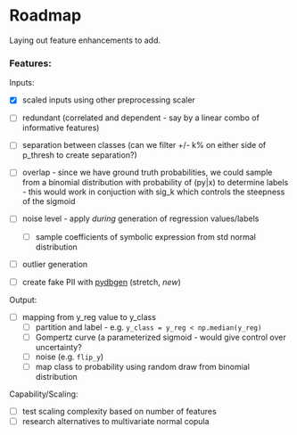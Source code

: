 # Roadmap
Laying out feature enhancements to add.

### Features:
Inputs:
- [x] scaled inputs using other preprocessing scaler
- [ ] redundant (correlated and dependent - say by a linear combo of informative features)

- [ ] separation between classes (can we filter +/- k% on either side of p_thresh to create separation?)
- [ ] overlap - since we have ground truth probabilities, we could sample from a binomial distribution with probability of (py|x) to determine labels - this would work in conjuction with sig_k which controls the steepness of the sigmoid
- [ ] noise level - apply *during* generation of regression values/labels
  - [ ] sample coefficients of symbolic expression from std normal distribution
- [ ] outlier generation
- [ ] create fake PII with [pydbgen](https://github.com/tirthajyoti/pydbgen)  (stretch, *new*)

Output:
- [ ] mapping from y_reg value to y_class
    - [ ] partition and label - e.g. `y_class = y_reg < np.median(y_reg)`
    - [ ] Gompertz curve (a parameterized sigmoid - would give control over uncertainty?
  -[ ] noise (e.g. `flip_y`)
  -[ ] map class to probability using random draw from binomial distribution

Capability/Scaling:
- [ ] test scaling complexity based on number of features
- [ ] research alternatives to multivariate normal copula

